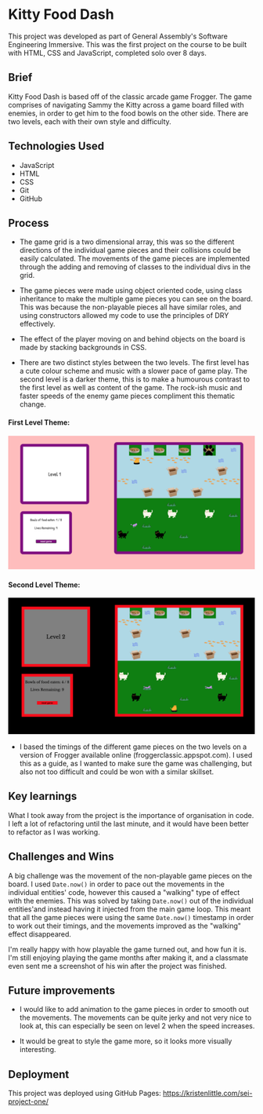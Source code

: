 # Kitty Food Dash

This project was developed as part of General Assembly's Software Engineering Immersive. This was the first project on the course to be built with HTML, CSS and JavaScript, completed solo over 8 days.

## Brief

Kitty Food Dash is based off of the classic arcade game Frogger. The game comprises of navigating Sammy the Kitty across a game board filled with enemies, in order to get him to the food bowls on the other side. There are two levels, each with their own style and difficulty.

## Technologies Used

* JavaScript
* HTML
* CSS
* Git
* GitHub

## Process

* The game grid is a two dimensional array, this was so the different directions of the individual game pieces and their collisions could be easily calculated. The movements of the game pieces are implemented through the adding and removing of classes to the individual divs in the grid.

* The game pieces were made using object oriented code, using class inheritance to make the multiple game pieces you can see on the board. This was because the non-playable pieces all have similar roles, and using constructors allowed my code to use the principles of DRY effectively.

* The effect of the player moving on and behind objects on the board is made by stacking backgrounds in CSS.

* There are two distinct styles between the two levels. The first level has a cute colour scheme and music with a slower pace of game play. The second level is a darker theme, this is to make a humourous contrast to the first level as well as content of the game. The rock-ish music and faster speeds of the enemy game pieces compliment this thematic change.

#### First Level Theme:

![Level 1 image](/assets/Level-1.png)

#### Second Level Theme:

![Level 2 image](/assets/Level-2.png)

* I based the timings of the different game pieces on the two levels on a version of Frogger available online (froggerclassic.appspot.com). I used this as a guide, as I wanted to make sure the game was challenging, but also not too difficult and could be won with a similar skillset.

## Key learnings

What I took away from the project is the importance of organisation in code. I left a lot of refactoring until the last minute, and it would have been better to refactor as I was working.

## Challenges and Wins

A big challenge was the movement of the non-playable game pieces on the board. I used `Date.now()` in order to pace out the movements in the individual entities' code, however this caused a "walking" type of effect with the enemies. This was solved by taking `Date.now()` out of the individual entities'and instead having it injected from the main game loop. This meant that all the game pieces were using the same `Date.now()` timestamp in order to work out their timings, and the movements improved as the "walking" effect disappeared. 

I'm really happy with how playable the game turned out, and how fun it is. I'm still enjoying playing the game months after making it, and a classmate even sent me a screenshot of his win after the project was finished.

## Future improvements

* I would like to add animation to the game pieces in order to smooth out the movements. The movements can be quite jerky and not very nice to look at, this can especially be seen on level 2 when the speed increases.

* It would be great to style the game more, so it looks more visually interesting.

## Deployment

This project was deployed using GitHub Pages:
https://kristenlittle.com/sei-project-one/